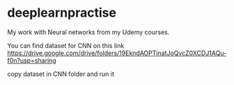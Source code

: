 # deeplearnpractise


My work with Neural networks from my Udemy courses.

You can find dataset for CNN on this link https://drive.google.com/drive/folders/19EkndAOPTjnatJoQvcZ0XCDJ1AQu-f0n?usp=sharing

copy dataset in CNN folder and run it
